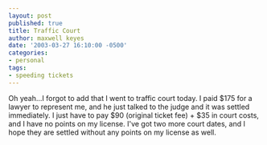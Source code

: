 ```yaml
---
layout: post
published: true
title: Traffic Court
author: maxwell keyes
date: '2003-03-27 16:10:00 -0500'
categories:
- personal
tags:
- speeding tickets
---
```


Oh yeah...I forgot to add that I went to traffic court today. I paid $175 for a lawyer to represent me, and he just
talked to the judge and it was settled immediately. I just have to pay $90 (original ticket fee) + $35 in court costs,
and I have no points on my license. I've got two more court dates, and I hope they are settled without any points on my
license as well.
